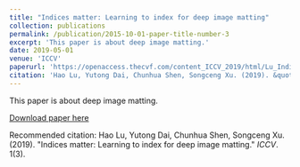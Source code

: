 ```yaml
---
title: "Indices matter: Learning to index for deep image matting"
collection: publications
permalink: /publication/2015-10-01-paper-title-number-3
excerpt: 'This paper is about deep image matting.'
date: 2019-05-01
venue: 'ICCV'
paperurl: 'https://openaccess.thecvf.com/content_ICCV_2019/html/Lu_Indices_Matter_Learning_to_Index_for_Deep_Image_Matting_ICCV_2019_paper.html'
citation: 'Hao Lu, Yutong Dai, Chunhua Shen, Songceng Xu. (2019). &quot;Indices matter: Learning to index for deep image matting.&quot; <i>ICCV</i>. 1(3).'
---
```

This paper is about deep image matting.

[Download paper here](https://openaccess.thecvf.com/content_ICCV_2019/html/Lu_Indices_Matter_Learning_to_Index_for_Deep_Image_Matting_ICCV_2019_paper.html)

Recommended citation: Hao Lu, Yutong Dai, Chunhua Shen, Songceng Xu. (2019). "Indices matter: Learning to index for deep image matting." <i>ICCV</i>. 1(3).